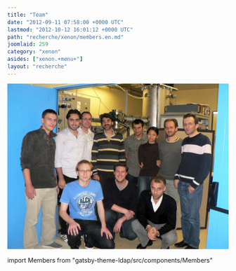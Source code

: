 ```yaml
---
title: "Team"
date: "2012-09-11 07:58:00 +0000 UTC"
lastmod: "2012-10-12 16:01:12 +0000 UTC"
path: "recherche/xenon/members.en.md"
joomlaid: 259
category: "xenon"
asides: ["xenon.+menu+"]
layout: "recherche"
---
```

![Photo Xenon Group](images/PhotoXenonGroup.jpg)

  


import Members from "gatsby-theme-ldap/src/components/Members"

<Members group="xenon" />

